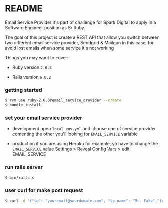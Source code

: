 # README

Email Service Provider it's part of challenge for Spark Digital to apply in a Software Engineer position as Sr Ruby.

The goal of this project is create a REST API that allow you switch between two different email service provider, Sendgrid & Mailgun in this case, for avoid lost emails when some service it's not working

Things you may want to cover:

* Ruby version `2.6.3`

* Rails version `6.0.2`


### getting started
```sh
$ rvm use ruby-2.6.3@email_service_provider --create
$ bundle install
```

### set your email service provider
* development
open `local_env.yml` and choose one of service provider comenting the other
you'll looking for `EMAIL_SERVICE` variable

* production
if you are using Heroku for example, yo have to change the `EMAIL_SERVICE` value
Settings > Reveal Config Vars > edit EMAIL_SERVICE

### run rails server
```sh
$ bin/rails s
```

### user curl for make post request
```sh
$ curl -d '{"to": "youremail@yourdomain.com", "to_name": "Mr. Fake","from": "noreply@mybrightwheel.com","from_name": "Brightwheel","subject": "A Message from Brighwheet","body": "<h1>Your Bill</h><p>$10</p>"}' -H "Content-Type: application/json" -X POST http://localhost:3000/api/v1/email
```



